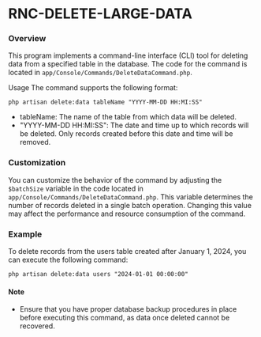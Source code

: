# RNC-DELETE-LARGE-DATA

### Overview
This program implements a command-line interface (CLI) tool for deleting data from a specified table in the database. The code for the command is located in `app/Console/Commands/DeleteDataCommand.php`.

Usage
The command supports the following format:
```
php artisan delete:data tableName "YYYY-MM-DD HH:MI:SS"
```

- tableName: The name of the table from which data will be deleted.
- "YYYY-MM-DD HH:MI:SS": The date and time up to which records will be deleted. Only records created before this date and time will be removed.

### Customization
You can customize the behavior of the command by adjusting the `$batchSize` variable in the code located in `app/Console/Commands/DeleteDataCommand.php`. This variable determines the number of records deleted in a single batch operation. Changing this value may affect the performance and resource consumption of the command.

### Example
To delete records from the users table created after January 1, 2024, you can execute the following command:

```
php artisan delete:data users "2024-01-01 00:00:00"
```

#### Note
- Ensure that you have proper database backup procedures in place before executing this command, as data once deleted cannot be recovered.
